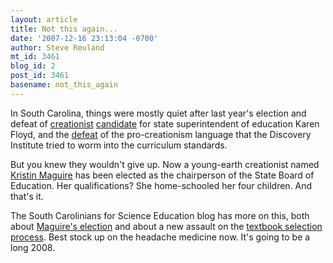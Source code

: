```yaml
---
layout: article
title: Not this again...
date: '2007-12-16 23:13:04 -0700'
author: Steve Reuland
mt_id: 3461
blog_id: 2
post_id: 3461
basename: not_this_again
---
```

In South Carolina, things were mostly quiet after last year's election and defeat of [creationist](http://stevereuland.blogspot.com/2006/11/five-reasons-not-to-vote-for-karen.html) [candidate](http://pandasthumb.org/archives/2006/11/critical-analys-1.html) for state superintendent of education Karen Floyd, and the [defeat](http://pandasthumb.org/archives/2006/06/discovery-insti-5.html) of the pro-creationism language that the Discovery Institute tried to worm into the curriculum standards.

But you knew they wouldn't give up.  Now a young-earth creationist named [Kristin Maguire](http://notverybright.wordpress.com/2007/12/15/who-is-kristin-maguire/) has been elected as the chairperson of the State Board of Education.  Her qualifications?  She home-schooled her four children.  And that's it. 

The South Carolinians for Science Education blog has more on this, both about [Maguire's election](http://www.sc-scied.org/EE/index.php/scied/comments/kristen_maguire_elected_to_chair_sbe_in_2009/) and about a new assault on the [textbook selection process](http://www.sc-scied.org/EE/index.php/scied/comments/creationists_corrupt_textbook_selection_in_south_carolina/).  Best stock up on the headache medicine now.  It's going to be a long 2008.
